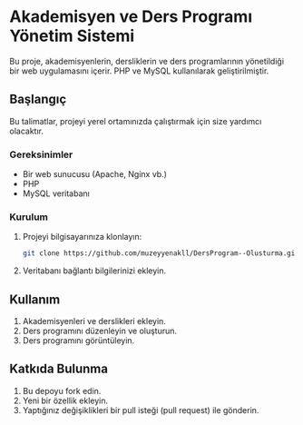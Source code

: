 # Akademisyen ve Ders Programı Yönetim Sistemi

Bu proje, akademisyenlerin, dersliklerin ve ders programlarının yönetildiği bir web uygulamasını içerir. PHP ve MySQL kullanılarak geliştirilmiştir.

## Başlangıç

Bu talimatlar, projeyi yerel ortamınızda çalıştırmak için size yardımcı olacaktır. 

### Gereksinimler

- Bir web sunucusu (Apache, Nginx vb.)
- PHP
- MySQL veritabanı

### Kurulum

1. Projeyi bilgisayarınıza klonlayın:

    ```bash
    git clone https://github.com/muzeyyenakll/DersProgram--Olusturma.git
    ```

2. Veritabanı bağlantı bilgilerinizi ekleyin.



## Kullanım

1. Akademisyenleri ve derslikleri ekleyin.
2. Ders programını düzenleyin ve oluşturun.
3. Ders programını görüntüleyin.

## Katkıda Bulunma

1. Bu depoyu fork edin.
2. Yeni bir özellik ekleyin.
3. Yaptığınız değişiklikleri bir pull isteği (pull request) ile gönderin.




